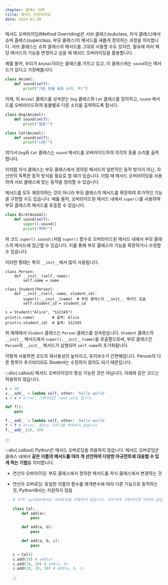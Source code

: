 ```yaml
---
chapter: 클래스 심화
title: 메서드 오버라이딩
date: 2024-01-30
---
```


메서드 오버라이딩(Method Overriding)은 서브 클래스(subclass, 자식 클래스)에서 슈퍼 클래스(superclass, 부모 클래스)의 메서드를 새롭게 정의하는 과정을 의미합니다. 서브 클래스는 슈퍼 클래스의 메서드를 그대로 사용할 수도 있지만, 필요에 따라 해당 메서드의 기능을 변경하고 싶을 때 메서드 오버라이딩을 활용합니다.

예를 들어, 우리가 `Animal`이라는 클래스를 가지고 있고, 이 클래스에는 `sound`라는 메서드가 있다고 가정해봅시다.

```python
class Animal:
    def sound(self):
        print("기본 동물 울음 소리, 악!")
```

이제, 이 `Animal` 클래스를 상속받는 `Dog` 클래스와 `Cat` 클래스를 정의하고, `sound` 메서드를 오버라이드하여 동물별로 다른 소리를 출력하도록 합시다.

```python
class Dog(Animal):
    def sound(self):
        print("왈왈!")

class Cat(Animal):
    def sound(self):
        print("냐옹!")
```

여기서 `Dog`와 `Cat` 클래스는 `sound` 메서드를 오버라이드하여 각각의 동물 소리를 출력합니다.

이처럼 자식 클래스는 부모 클래스에서 정의된 메서드의 일반적인 동작 방식이 아닌, 자신만의 독특한 동작 방식을 필요로 할 때가 있습니다. 이럴 때 메서드 오버라이딩을 사용하여 서브 클래스에 맞는 동작을 정의할 수 있습니다.

메서드를 모두 재정의하는 것이 아니라 부모 클래스의 메서드를 확장하여 추가적인 기능을 구현할 수도 있습니다. 예를 들어, 오버라이드된 메서드 내에서 `super()`를 사용하여 부모 클래스의 메서드를 호출할 수 있습니다.

```python
class Bird(Animal):
    def sound(self):
        super().sound()
        print("짹짹!")
```

위 코드 `super().sound()`처럼 `super()` 함수로 오버라이드된 메서드 내에서 부모 클래스의 메서드에 접근할 수 있습니다. 이를 통해 부모 클래스의 기능을 확장하거나 수정할 수 있습니다.

이러한 형태는 특히 `__init__`에서 많이 사용됩니다.

```python-exec
class Person:
    def __init__(self, name):
        self.name = name

class Student(Person):
    def __init__(self, name, student_id):
        super().__init__(name)  # 부모 클래스의 __init__ 메서드 호출
        self.student_id = student_id

s = Student("Alice", "S12345")
print(s.name)        # 출력: Alice
print(s.student_id)  # 출력: S12345
```

위 예제에서 `Student` 클래스는 `Person` 클래스를 상속받습니다. `Student` 클래스의 `__init__` 메서드에서 `super().__init__(name)`을 호출함으로써, 부모 클래스인 `Person`의 `__init__` 메서드가 실행되어 `self.name`이 초기화됩니다.

이렇게 사용하면 코드의 재사용성이 높아지고, 유지보수가 간편해집니다. Person의 다른 항목이 추가되더라도 Student는 수정하지 않아도 되기 때문입니다.

:::div{.callout}
메서드 오버라이딩이 항상 가능한 것은 아닙니다. 아래와 같은 코드는 허용하지 않습니다.

```python
x = 10
x.__add__ = lambda self, other: 'hello world'
x + x # error, 기본타입은 read only 입니다.
```

```python
def f():
    pass

f.__add__ = lambda self, other: 'hello world'
f + f # error, 함수는 더하기를 허락하지 않습니다.
f.__add__(10, 20)
```

:::

:::div{.callout}
Python은 메서드 오버로딩을 허용하지 않습니다. 메서드 오버로딩은 클래스 내에서 **같은 이름의 메서드를 여러 개 선언하여 다양한 아규먼트에 대응할 수 있게 하는 기법**을 의미합니다.

- 연산자 오버라이딩: 부모 클래스에서 정의한 메서드를 자식 클래스에서 변경하는 것
- 연산자 오버로딩: 동일한 이름의 함수를 매개변수에 따라 다른 기능으로 동작하는 것, Python에서는 지원하지 않음

  ```python
  # 주의! python에서는 오버로딩을 허용하지 않습니다. 비슷하게 구현하자면 아래와 같습니다. 각각 다른 함수가 호출되게 하는 기법입니다.

  class Cal:
      def add(a):
          pass

      def add(a, b):
          pass

      def add(a, b, c):
          pass

  c = Cal()
  c.add(10) # add(a)
  c.add(10, 20) # add(a, b)
  c.add(10, 20, 30) # add(a, b, c)
  ```

  :::

